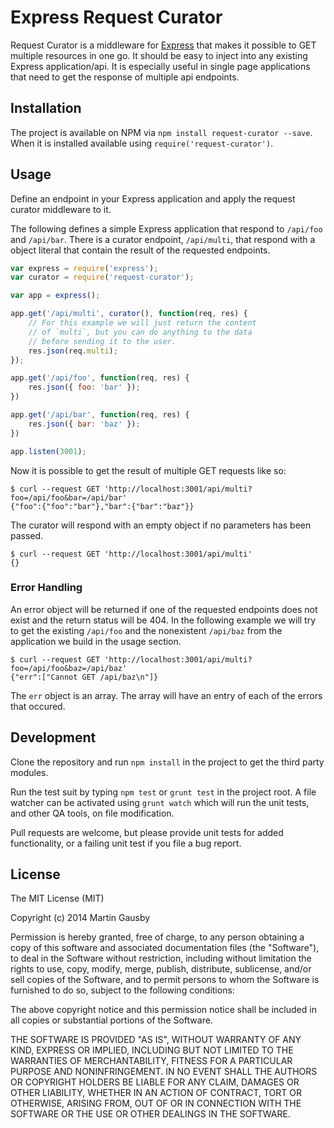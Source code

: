 # Express Request Curator
Request Curator is a middleware for [Express](http://expressjs.com) that makes it possible to GET multiple resources in one go. It should be easy to inject into any existing Express application/api. It is especially useful in single page applications that need to get the response of multiple api endpoints.


## Installation
The project is available on NPM via `npm install request-curator --save`. When it is installed available using `require('request-curator')`.


## Usage
Define an endpoint in your Express application and apply the request curator middleware to it.

The following defines a simple Express application that respond to `/api/foo` and `/api/bar`. There is a curator endpoint, `/api/multi`, that respond with a object literal that contain the result of the requested endpoints.

```javascript
var express = require('express');
var curator = require('request-curator');

var app = express();

app.get('/api/multi', curator(), function(req, res) {
    // For this example we will just return the content
    // of `multi`, but you can do anything to the data
    // before sending it to the user.
    res.json(req.multi);
});

app.get('/api/foo', function(req, res) {
    res.json({ foo: 'bar' });
})

app.get('/api/bar', function(req, res) {
    res.json({ bar: 'baz' });
})

app.listen(3001);
```

Now it is possible to get the result of multiple GET requests like so:

```shellsession
$ curl --request GET 'http://localhost:3001/api/multi?foo=/api/foo&bar=/api/bar'
{"foo":{"foo":"bar"},"bar":{"bar":"baz"}}
```

The curator will respond with an empty object if no parameters has been passed.

```shellsession
$ curl --request GET 'http://localhost:3001/api/multi'
{}
```

### Error Handling
An error object will be returned if one of the requested endpoints does not exist and the return status will be 404. In the following example we will try to get the existing `/api/foo` and the nonexistent `/api/baz` from the application we build in the usage section.

```shellsession
$ curl --request GET 'http://localhost:3001/api/multi?foo=/api/foo&baz=/api/baz'
{"err":["Cannot GET /api/baz\n"]}
```

The `err` object is an array. The array will have an entry of each of the errors that occured.


## Development
Clone the repository and run `npm install` in the project to get the third party modules.

Run the test suit by typing `npm test` or `grunt test` in the project root. A file watcher can be activated using `grunt watch` which will run the unit tests, and other QA tools, on file modification.

Pull requests are welcome, but please provide unit tests for added functionality, or a failing unit test if you file a bug report.


## License
The MIT License (MIT)

Copyright (c) 2014 Martin Gausby

Permission is hereby granted, free of charge, to any person obtaining a copy of this software and associated documentation files (the "Software"), to deal in the Software without restriction, including without limitation the rights to use, copy, modify, merge, publish, distribute, sublicense, and/or sell copies of the Software, and to permit persons to whom the Software is furnished to do so, subject to the following conditions:

The above copyright notice and this permission notice shall be included in all copies or substantial portions of the Software.

THE SOFTWARE IS PROVIDED "AS IS", WITHOUT WARRANTY OF ANY KIND, EXPRESS OR IMPLIED, INCLUDING BUT NOT LIMITED TO THE WARRANTIES OF MERCHANTABILITY, FITNESS FOR A PARTICULAR PURPOSE AND NONINFRINGEMENT. IN NO EVENT SHALL THE AUTHORS OR COPYRIGHT HOLDERS BE LIABLE FOR ANY CLAIM, DAMAGES OR OTHER LIABILITY, WHETHER IN AN ACTION OF CONTRACT, TORT OR OTHERWISE, ARISING FROM, OUT OF OR IN CONNECTION WITH THE SOFTWARE OR THE USE OR OTHER DEALINGS IN THE SOFTWARE.

